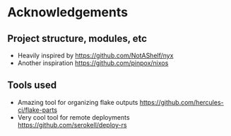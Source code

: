 # Acknowledgements

## Project structure, modules, etc

- Heavily inspired by https://github.com/NotAShelf/nyx
- Another inspiration https://github.com/pinpox/nixos

## Tools used

- Amazing tool for organizing flake outputs https://github.com/hercules-ci/flake-parts
- Very cool tool for remote deployments https://github.com/serokell/deploy-rs

